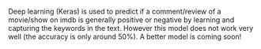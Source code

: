 Deep learning (Keras) is used to predict if a comment/review of a movie/show on imdb is generally positive or negative by learning and capturing the keywords in the text. However this model does not work very well (the accuracy is only around 50%). A better model is coming soon!
